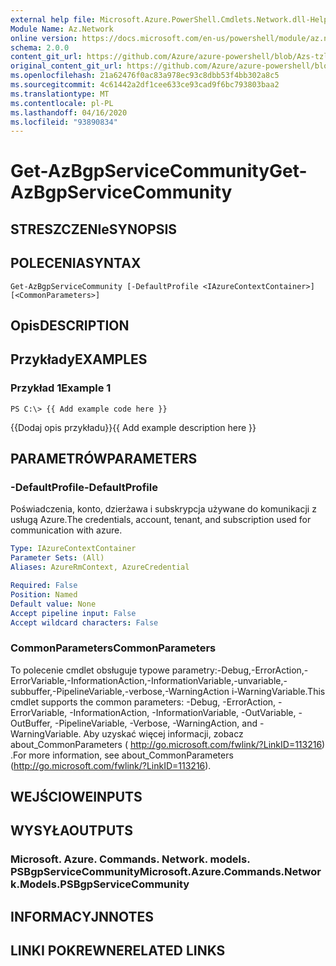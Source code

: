 ```yaml
---
external help file: Microsoft.Azure.PowerShell.Cmdlets.Network.dll-Help.xml
Module Name: Az.Network
online version: https://docs.microsoft.com/en-us/powershell/module/az.network/get-azbgpservicecommunity
schema: 2.0.0
content_git_url: https://github.com/Azure/azure-powershell/blob/Azs-tzl/src/Network/Network/help/Get-AzBgpServiceCommunity.md
original_content_git_url: https://github.com/Azure/azure-powershell/blob/Azs-tzl/src/Network/Network/help/Get-AzBgpServiceCommunity.md
ms.openlocfilehash: 21a62476f0ac83a978ec93c8dbb53f4bb302a8c5
ms.sourcegitcommit: 4c61442a2df1cee633ce93cad9f6bc793803baa2
ms.translationtype: MT
ms.contentlocale: pl-PL
ms.lasthandoff: 04/16/2020
ms.locfileid: "93890834"
---
```

# <span data-ttu-id="115b4-101">Get-AzBgpServiceCommunity</span><span class="sxs-lookup"><span data-stu-id="115b4-101">Get-AzBgpServiceCommunity</span></span>

## <span data-ttu-id="115b4-102">STRESZCZENIe</span><span class="sxs-lookup"><span data-stu-id="115b4-102">SYNOPSIS</span></span>

## <span data-ttu-id="115b4-103">POLECENIA</span><span class="sxs-lookup"><span data-stu-id="115b4-103">SYNTAX</span></span>

```
Get-AzBgpServiceCommunity [-DefaultProfile <IAzureContextContainer>] [<CommonParameters>]
```

## <span data-ttu-id="115b4-104">Opis</span><span class="sxs-lookup"><span data-stu-id="115b4-104">DESCRIPTION</span></span>

## <span data-ttu-id="115b4-105">Przykłady</span><span class="sxs-lookup"><span data-stu-id="115b4-105">EXAMPLES</span></span>

### <span data-ttu-id="115b4-106">Przykład 1</span><span class="sxs-lookup"><span data-stu-id="115b4-106">Example 1</span></span>
```
PS C:\> {{ Add example code here }}
```

<span data-ttu-id="115b4-107">{{Dodaj opis przykładu}}</span><span class="sxs-lookup"><span data-stu-id="115b4-107">{{ Add example description here }}</span></span>

## <span data-ttu-id="115b4-108">PARAMETRÓW</span><span class="sxs-lookup"><span data-stu-id="115b4-108">PARAMETERS</span></span>

### <span data-ttu-id="115b4-109">-DefaultProfile</span><span class="sxs-lookup"><span data-stu-id="115b4-109">-DefaultProfile</span></span>
<span data-ttu-id="115b4-110">Poświadczenia, konto, dzierżawa i subskrypcja używane do komunikacji z usługą Azure.</span><span class="sxs-lookup"><span data-stu-id="115b4-110">The credentials, account, tenant, and subscription used for communication with azure.</span></span>

```yaml
Type: IAzureContextContainer
Parameter Sets: (All)
Aliases: AzureRmContext, AzureCredential

Required: False
Position: Named
Default value: None
Accept pipeline input: False
Accept wildcard characters: False
```

### <span data-ttu-id="115b4-111">CommonParameters</span><span class="sxs-lookup"><span data-stu-id="115b4-111">CommonParameters</span></span>
<span data-ttu-id="115b4-112">To polecenie cmdlet obsługuje typowe parametry:-Debug,-ErrorAction,-ErrorVariable,-InformationAction,-InformationVariable,-unvariable,-subbuffer,-PipelineVariable,-verbose,-WarningAction i-WarningVariable.</span><span class="sxs-lookup"><span data-stu-id="115b4-112">This cmdlet supports the common parameters: -Debug, -ErrorAction, -ErrorVariable, -InformationAction, -InformationVariable, -OutVariable, -OutBuffer, -PipelineVariable, -Verbose, -WarningAction, and -WarningVariable.</span></span> <span data-ttu-id="115b4-113">Aby uzyskać więcej informacji, zobacz about_CommonParameters ( http://go.microsoft.com/fwlink/?LinkID=113216) .</span><span class="sxs-lookup"><span data-stu-id="115b4-113">For more information, see about_CommonParameters (http://go.microsoft.com/fwlink/?LinkID=113216).</span></span>

## <span data-ttu-id="115b4-114">WEJŚCIOWE</span><span class="sxs-lookup"><span data-stu-id="115b4-114">INPUTS</span></span>

## <span data-ttu-id="115b4-115">WYSYŁA</span><span class="sxs-lookup"><span data-stu-id="115b4-115">OUTPUTS</span></span>

### <span data-ttu-id="115b4-116">Microsoft. Azure. Commands. Network. models. PSBgpServiceCommunity</span><span class="sxs-lookup"><span data-stu-id="115b4-116">Microsoft.Azure.Commands.Network.Models.PSBgpServiceCommunity</span></span>

## <span data-ttu-id="115b4-117">INFORMACYJN</span><span class="sxs-lookup"><span data-stu-id="115b4-117">NOTES</span></span>

## <span data-ttu-id="115b4-118">LINKI POKREWNE</span><span class="sxs-lookup"><span data-stu-id="115b4-118">RELATED LINKS</span></span>

